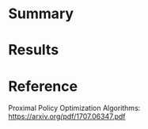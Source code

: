 # Summary  


# Results  


# Reference  
Proximal Policy Optimization Algorithms: https://arxiv.org/pdf/1707.06347.pdf
